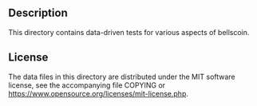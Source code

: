 Description
------------

This directory contains data-driven tests for various aspects of bellscoin.

License
--------

The data files in this directory are distributed under the MIT software
license, see the accompanying file COPYING or
https://www.opensource.org/licenses/mit-license.php.

